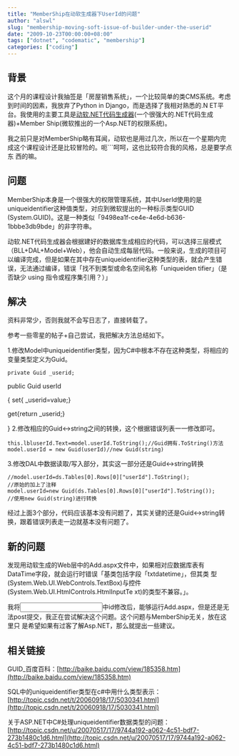 ```yaml
---
title: "MemberShip在动软生成器下UserId的问题"
author: "alswl"
slug: "membership-moving-soft-issue-of-builder-under-the-userid"
date: "2009-10-23T00:00:00+08:00"
tags: ["dotnet", "codematic", "membership"]
categories: ["coding"]
---
```


## 背景

这个月的课程设计我抽签是「房屋销售系统」，一个比较简单的类CMS系统。考虑到时间的因素，我放弃了Python in Django，而是选择了我相对熟悉的.N
ET平台。我使用的主要工具是[动软.NET代码生成器](http://www.maticsoft.com/)(一个很强大的.NET代码生成器)+Member
Ship(微软推出的一个Asp.NET的权限系统)。

我之前只是对MemberShip略有耳闻，动软也是用过几次，所以在一个星期内完成这个课程设计还是比较冒险的。呃```呵呵，这也比较符合我的风格，总是要学点东
西的嘛。

## 问题

MemberShip本身是一个很强大的权限管理系统，其中UserId使用的是uniqueidentifier这种值类型，对应到微软提出的一种标示类型GUID
(System.GUID)。这是一种类似「9498ea1f-ce4e-4e6d-b636-1bbbe3db9bde」的非字符串。

动软.NET代码生成器会根据建好的数据库生成相应的代码，可以选择三层模式（BLL+DAL+Model+Web），他会自动生成每层代码。一般来说，生成的项目可
以编译完成，但是如果在其中存在uniqueidentifier这种类型的表，就会产生错误，无法通过编译，错误「找不到类型或命名空间名称「uniqueiden
tifier」（是否缺少 using 指令或程序集引用？）」

## 解决

资料非常少，否则我就不会写日志了，直接转载了。

参考一些零星的帖子+自己尝试，我把解决方法总结如下。

1.修改Model中uniqueidentifier类型，因为C#中根本不存在这种类型，将相应的变量类型定义为Guid。

    
    private Guid _userid;

public Guid userId

{ set{ _userid=value;}

get{return _userid;}

} 2.修改相应的Guid<->string之间的转换，这个根据错误列表一一修改即可。

    
    this.lbluserId.Text=model.userId.ToString();//Guid拥有.ToString()方法
    model.userId = new Guid(userId)//new Guid(string)

3.修改DAL中数据读取/写入部分，其实这一部分还是Guid<->string转换

    
    //model.userId=ds.Tables[0].Rows[0]["userId"].ToString();
    //原始的加上了注释
    model.userId=new Guid(ds.Tables[0].Rows[0]["userId"].ToString());
    //使用new Guid(string)进行转换

经过上面3个部分，代码应该基本没有问题了，其实关键的还是Guid<->string转换，跟着错误列表走一边就基本没有问题了。

## 新的问题

发现用动软生成的Web层中的Add.aspx文件中，如果相对应数据库表有DataTime字段，就会运行时错误「基类包括字段「txtdatetime」，但其类
型(System.Web.UI.WebControls.TextBox)与控件(System.Web.UI.HtmlControls.HtmlInputTe
xt)的类型不兼容。」。

我将<INPUT >中id修改后，能够运行Add.aspx，但是还是无法post提交，我正在尝试解决这个问题。这个问题与MemberShip无关，放在这里只
是希望如果有过客了解Asp.NET，那么就提出一些建议。

## 相关链接

GUID_百度百科：[http://baike.baidu.com/view/185358.htm](http://baike.baidu.com/view/185358.htm)

SQL中的uniqueidentifier类型在c#中用什么类型表示：[http://topic.csdn.net/t/20060918/17/5030341.html](http://topic.csdn.net/t/20060918/17/5030341.html)

关于ASP.NET中C#处理uniqueidentifier数据类型的问题：[http://topic.csdn.net/u/20070517/17/9744a192-a062-4c51-bdf7-273b1480c1d6.html](http://topic.csdn.net/u/20070517/17/9744a192-a062-4c51-bdf7-273b1480c1d6.html)

